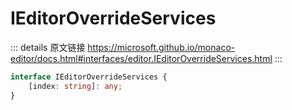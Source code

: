 # IEditorOverrideServices

<backTop />
        
::: details 原文链接
https://microsoft.github.io/monaco-editor/docs.html#interfaces/editor.IEditorOverrideServices.html
:::

```ts
interface IEditorOverrideServices {
    [index: string]: any;
}
```